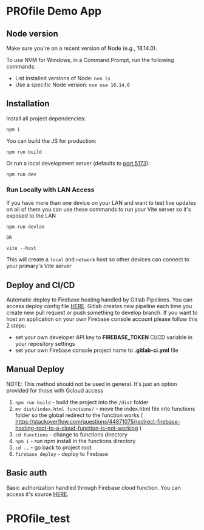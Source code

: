 # PROfile Demo App

## Node version

Make sure you're on a recent version of Node (e.g., 18.14.0).

To use NVM for Windows, in a Command Prompt, run the following commands:
- List installed versions of Node:  `nvm ls`
- Use a specific Node version:  `nvm use 18.14.0`

## Installation

Install all project dependencies:

```
npm i
```

You can build the JS for production:

```
npm run build
```

Or run a local development server (defaults to [port 5173](http://localhost:5173)):

```
npm run dev
```

### Run Locally with LAN Access

If you have more than one device on your LAN and want to test live updates on all of them you can use these commands to run your Vite server so it's exposed to the LAN

```
npm run devlan

OR

vite --host
```

This will create a `local` and `network` host so other devices can connect to your primary's Vite server

## Deploy and CI/CD

Automatic deploy to Firebase hosting handled by Gitlab Pipelines. You can access deploy config file [HERE](https://gitlab.com/stellar14/profile-demo/-/blob/develop/.gitlab-ci.yml). Gitlab creates new pipeline each time you create new pull request or push something to develop branch. If you want to host an application on your own Firebase console account please follow this 2 steps:
- set your own developer API key to **FIREBASE_TOKEN** CI/CD variable in your repository settings
- set your own Firebase console project name to **.gitlab-ci.yml** file

## Manual Deploy

NOTE: This method should not be used in general. It's just an option provided for those with Gcloud access

1. `npm run build` - build the project into the `/dist` folder
2. `mv dist/index.html functions/` - move the index.html file into functions folder so the global redirect to the function works ( https://stackoverflow.com/questions/44871075/redirect-firebase-hosting-root-to-a-cloud-function-is-not-working )
3. `cd functions` - change to functions directory
4. `npm i` - run npm install in the functions directory
5. `cd ..` - go back to project root
6. `firebase deploy` - deploy to Firebase

## Basic auth

Basic authorization handled through Firebase cloud function. You can access it's source [HERE](https://gitlab.com/stellar14/profile-demo/-/blob/develop/functions/index.js).
# PROfile_test
